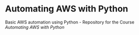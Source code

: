 # Automating AWS with Python

Basic AWS automation using Python - 
Repository for the Course *Automating AWS with Python*
